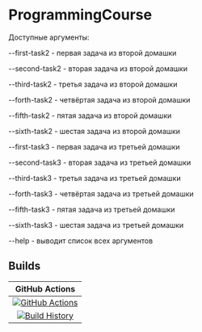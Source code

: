 # ProgrammingCourse

Доступные аргументы:

--first-task2 <x> - первая задача из второй домашки

--second-task2 <x> - вторая задача из второй домашки

--third-task2 - третья задача из второй домашки

--forth-task2 - четвёртая задача из второй домашки

--fifth-task2 - пятая задача из второй домашки

--sixth-task2 - шестая задача из второй домашки

--first-task3 <x> - первая задача из третьей домашки

--second-task3 <x> - вторая задача из третьей домашки

--third-task3 <x> - третья задача из третьей домашки

--forth-task3 <x> - четвёртая задача из третьей домашки

--fifth-task3 <x> - пятая задача из третьей домашки

--sixth-task3 <x> - шестая задача из третьей домашки

--help - выводит список всех аргументов

## Builds


GitHub Actions |
:---: |
[![GitHub Actions](https://github.com/IvanMoskalenko/Programming-Course/workflows/Build%20master/badge.svg)](https://github.com/IvanMoskalenko/Programming-Course/actions?query=branch%3Amaster) |
[![Build History](https://buildstats.info/github/chart/IvanMoskalenko/Programming-Course)](https://github.com/IvanMoskalenko/Programming-Course/actions?query=branch%3Amaster) |

